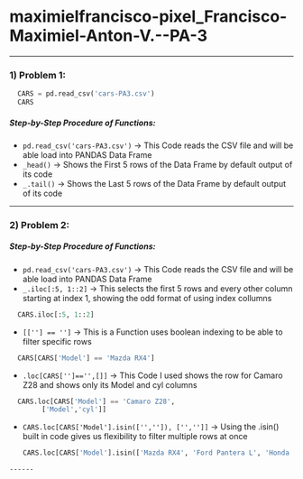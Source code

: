 # maximielfrancisco-pixel_Francisco-Maximiel-Anton-V.--PA-3
------
### 1)  Problem 1:
```python
  CARS = pd.read_csv('cars-PA3.csv')
  CARS
```
##### Step-by-Step Procedure of Functions:
- `pd.read_csv('cars-PA3.csv')` → This Code reads the CSV file and will be able load into PANDAS Data Frame
- `_head()` → Shows the First 5 rows of the Data Frame by default output of its code
- `_.tail()` → Shows the Last 5 rows of the Data Frame by default output of its code
------
### 2) Problem 2:

##### Step-by-Step Procedure of Functions:
- `pd.read_csv('cars-PA3.csv')` → This Code reads the CSV file and will be able load into PANDAS Data Frame
- `_.iloc[:5, 1::2]` → This selects the first 5 rows and every other column starting at index 1, showing the odd format of using index collumns
```python
  CARS.iloc[:5, 1::2]
```
- `[[''] == '']` → This is a Function uses boolean indexing to be able to filter specific rows
```python
  CARS[CARS['Model'] == 'Mazda RX4']
```
- `.loc[CARS['']=='',[]]` → This Code I used shows the row for Camaro Z28 and shows only its Model and cyl columns
```python
  CARS.loc[CARS['Model'] == 'Camaro Z28',
        ['Model','cyl']]
```
- `CARS.loc[CARS['Model'].isin(['','']), ['','']]` → Using the .isin() built in code gives us flexibility to filter multiple rows at once
  ```python
  CARS.loc[CARS['Model'].isin(['Mazda RX4', 'Ford Pantera L', 'Honda Civic']), ['cyl', 'gear']]
```
------
